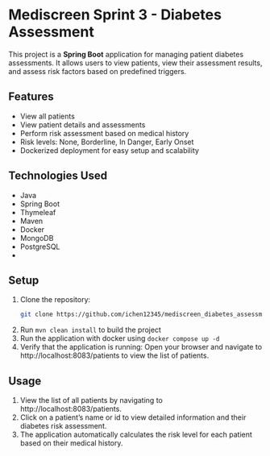# Mediscreen Sprint 3 - Diabetes Assessment

This project is a **Spring Boot** application for managing patient diabetes assessments. It allows users to view patients, view their assessment results, and assess risk factors based on predefined triggers.

## Features

- View all patients
- View patient details and assessments
- Perform risk assessment based on medical history
- Risk levels: None, Borderline, In Danger, Early Onset
- Dockerized deployment for easy setup and scalability

## Technologies Used

- Java
- Spring Boot
- Thymeleaf
- Maven
- Docker
- MongoDB
- PostgreSQL
- 
## Setup

1. Clone the repository:
   ```bash
   git clone https://github.com/ichen12345/mediscreen_diabetes_assessment_new.git
2. Run `mvn clean install` to build the project
3. Run the application with docker using `docker compose up -d`
4. Verify that the application is running: Open your browser and navigate to http://localhost:8083/patients to view the list of patients.

## Usage

1. View the list of all patients by navigating to http://localhost:8083/patients.
2. Click on a patient’s name or id to view detailed information and their diabetes risk assessment.
3. The application automatically calculates the risk level for each patient based on their medical history.


